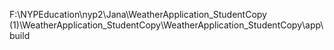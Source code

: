 F:\NYPEducation\nyp2\Jana\WeatherApplication_StudentCopy (1)\WeatherApplication_StudentCopy\WeatherApplication_StudentCopy\app\build
